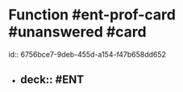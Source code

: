 # Function #ent-prof-card #unanswered #card

id:: 6756bce7-9deb-455d-a154-f47b658dd652

- ## deck:: #ENT

